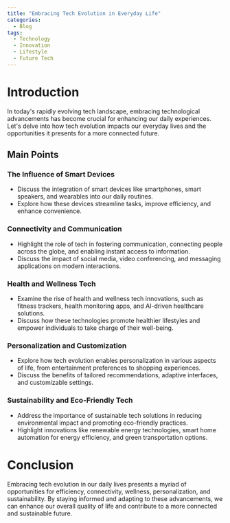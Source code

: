 ```yaml
---
title: "Embracing Tech Evolution in Everyday Life"
categories:
  - Blog
tags:
  - Technology
  - Innovation
  - Lifestyle
  - Future Tech
---
```


# Introduction
In today's rapidly evolving tech landscape, embracing technological advancements has become crucial for enhancing our daily experiences. Let's delve into how tech evolution impacts our everyday lives and the opportunities it presents for a more connected future.

## Main Points
### The Influence of Smart Devices
- Discuss the integration of smart devices like smartphones, smart speakers, and wearables into our daily routines.
- Explore how these devices streamline tasks, improve efficiency, and enhance convenience.

### Connectivity and Communication
- Highlight the role of tech in fostering communication, connecting people across the globe, and enabling instant access to information.
- Discuss the impact of social media, video conferencing, and messaging applications on modern interactions.

### Health and Wellness Tech
- Examine the rise of health and wellness tech innovations, such as fitness trackers, health monitoring apps, and AI-driven healthcare solutions.
- Discuss how these technologies promote healthier lifestyles and empower individuals to take charge of their well-being.

### Personalization and Customization
- Explore how tech evolution enables personalization in various aspects of life, from entertainment preferences to shopping experiences.
- Discuss the benefits of tailored recommendations, adaptive interfaces, and customizable settings.

### Sustainability and Eco-Friendly Tech
- Address the importance of sustainable tech solutions in reducing environmental impact and promoting eco-friendly practices.
- Highlight innovations like renewable energy technologies, smart home automation for energy efficiency, and green transportation options.

# Conclusion
Embracing tech evolution in our daily lives presents a myriad of opportunities for efficiency, connectivity, wellness, personalization, and sustainability. By staying informed and adapting to these advancements, we can enhance our overall quality of life and contribute to a more connected and sustainable future.